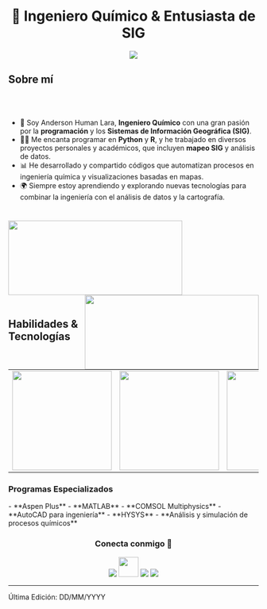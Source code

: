 <h1 align="center"> 👋 Ingeniero Químico & Entusiasta de SIG</h1>
<p align="center">
  <a href="https://github.com/AndersonDHL"><img src="https://readme-typing-svg.herokuapp.com/?lines=Ingeniero%20Químico;Entusiasta%20de%20la%20Programación;Especialista%20en%20SIG;Coder%20en%20Python%20y%20R&font=Pacifico&center=true&width=650&height=120&color=58a6ff&vCenter=true&size=45%22"></a>
</p>

<h2 align="left" font-weight="bold">Sobre mí</h2>  
<br><br>

- 🔬 Soy Anderson Human Lara, **Ingeniero Químico** con una gran pasión por la **programación** y los **Sistemas de Información Geográfica (SIG)**.
- 🧑‍💻 Me encanta programar en **Python** y **R**, y he trabajado en diversos proyectos personales y académicos, que incluyen **mapeo SIG** y análisis de datos.
- 📊 He desarrollado y compartido códigos que automatizan procesos en ingeniería química y visualizaciones basadas en mapas.
- 🌍 Siempre estoy aprendiendo y explorando nuevas tecnologías para combinar la ingeniería con el análisis de datos y la cartografía.

<h1 align="center"></h1>
<img align="left" height="150px" width="350px" src="https://github-readme-stats.vercel.app/api?username=AndersonDHL&count_private=true&show_icons=true&theme=tokyonight" />
<img align="right" height="150px" width="350px" src="https://github-readme-stats.vercel.app/api/top-langs/?username=AndersonDHL&layout=compact&theme=aura&langs_count=9" />
<img height="150" />
<br><br>

<h2 font-weight="bold">Habilidades & Tecnologías</h2>
<table>
  <tr>
      <td><img src="https://cdn.iconscout.com/icon/free/png-256/python-2-226051.png?raw=true" width="200"></td>
      <td><img src="https://cran.r-project.org/Rlogo.svg" width="200"></td>
      <td><img src="https://upload.wikimedia.org/wikipedia/commons/thumb/5/51/AspenTech_Logo.svg/1200px-AspenTech_Logo.svg.png" width="200"></td>
      <td><img src="https://upload.wikimedia.org/wikipedia/commons/2/21/Matlab_Logo.png" width="200"></td>
  </tr>
</table>

<h3>Programas Especializados</h3>
- **Aspen Plus**
- **MATLAB**
- **COMSOL Multiphysics**
- **AutoCAD para ingeniería**
- **HYSYS**
- **Análisis y simulación de procesos químicos**

<h3 align="center">Conecta conmigo 🤝</h3>

<p align="center">
 <div align="center" class="icons-social">
        <a target="_blank" href="https://www.linkedin.com/in/TU_LINKEDIN/">
			<img src="https://img.icons8.com/doodle/40/000000/linkedin--v2.png" ></a>
        <a target="_blank" href="https://github.com/AndersonDHL">
		<img src="https://cdn.iconscout.com/icon/free/png-256/web-earth-online-market-planet-search-secure-1-9563.png" width="40" height="40"></a>
        <a target="_blank" href="https://www.instagram.com/TU_INSTAGRAM/">
			<img src="https://img.icons8.com/doodle/40/000000/instagram-new--v2.png"></a>
		<a target="_blank" href="https://twitter.com/TU_TWITTER">
			<img src="https://img.icons8.com/doodle/1x/twitter-squared--v2.png" ></a>
      </div>
</p>

------
Última Edición: DD/MM/YYYY
